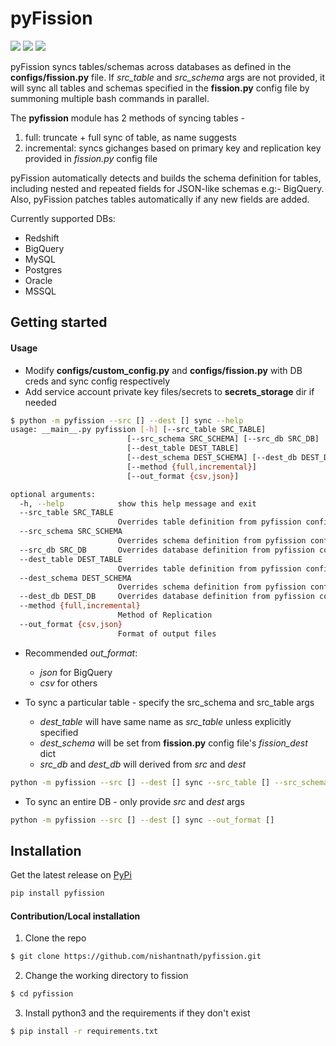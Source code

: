 # pyFission
<a target="_blank" href="https://www.python.org/downloads/" title="Python version"><img src="https://img.shields.io/badge/python-%3E=_3.6-green.svg"></a>
<a target="_blank" href="https://github.com/nishantnath/pyfission/blob/develop/LICENSE.md" title="Python version"><img src="https://img.shields.io/pypi/l/pyfission.svg"></a>
<a target="_blank" href="https://pypi.org/project/pyFission/" title="Python version"><img src="https://img.shields.io/pypi/v/pyfission.svg"></a>


pyFission syncs tables/schemas across databases as defined in the **configs/fission.py** file. 
If *src_table* and *src_schema* args are not provided, it will sync all tables and schemas specified in the 
**fission.py** config file by summoning multiple bash commands in parallel. 

The **pyfission** module has 2 methods of syncing tables -  
1. full: truncate + full sync of table, as name suggests
2. incremental: syncs gichanges based on primary key and replication key provided in *fission.py* config file

pyFission automatically detects and builds the schema definition for tables, including nested and repeated fields 
for JSON-like schemas e.g:- BigQuery. Also, pyFission patches tables automatically if any new fields are added. 

Currently supported DBs:
* Redshift
* BigQuery
* MySQL
* Postgres
* Oracle
* MSSQL

Getting started
---------------
#### Usage
* Modify **configs/custom_config.py** and **configs/fission.py** with DB creds and sync config respectively
* Add service account private key files/secrets to **secrets_storage** dir if needed

```bash
$ python -m pyfission --src [] --dest [] sync --help
usage: __main__.py pyfission [-h] [--src_table SRC_TABLE]
                          [--src_schema SRC_SCHEMA] [--src_db SRC_DB]
                          [--dest_table DEST_TABLE]
                          [--dest_schema DEST_SCHEMA] [--dest_db DEST_DB]
                          [--method {full,incremental}]
                          [--out_format {csv,json}]

optional arguments:
  -h, --help            show this help message and exit
  --src_table SRC_TABLE
                        Overrides table definition from pyfission configs
  --src_schema SRC_SCHEMA
                        Overrides schema definition from pyfission configs
  --src_db SRC_DB       Overrides database definition from pyfission configs
  --dest_table DEST_TABLE
                        Overrides table definition from pyfission configs
  --dest_schema DEST_SCHEMA
                        Overrides schema definition from pyfission configs
  --dest_db DEST_DB     Overrides database definition from pyfission configs
  --method {full,incremental}
                        Method of Replication
  --out_format {csv,json}
                        Format of output files
```

* Recommended *out_format*:
    * *json* for BigQuery
    * *csv* for others

* To sync a particular table - specify the src_schema and src_table args
    * *dest_table* will have same name as *src_table* unless explicitly specified
    * *dest_schema* will be set from **fission.py** config file's *fission_dest* dict
    * *src_db* and *dest_db* will derived from *src* and *dest*
```bash
python -m pyfission --src [] --dest [] sync --src_table [] --src_schema [] --out_format []
```


* To sync an entire DB - only provide *src* and *dest* args
```bash
python -m pyfission --src [] --dest [] sync --out_format []
```


Installation
------------
Get the latest release on [PyPi](https://pypi.org/project/pyFission/)
```bash
pip install pyfission
```

#### Contribution/Local installation
1. Clone the repo
```bash
$ git clone https://github.com/nishantnath/pyfission.git
```

2. Change the working directory to fission
```bash
$ cd pyfission
```

3. Install python3 and the requirements if they don't exist
```bash
$ pip install -r requirements.txt
```

